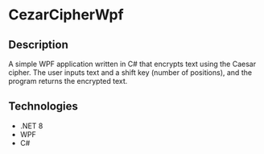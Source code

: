 # CezarCipherWpf

## Description

A simple WPF application written in C# that encrypts text using the Caesar cipher. The user inputs text and a shift key (number of positions), and the program returns the encrypted text.

## Technologies

- .NET 8
- WPF
- C#
